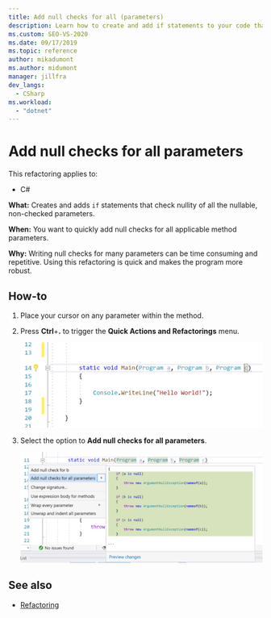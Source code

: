 ```yaml
--- 
title: Add null checks for all (parameters) 
description: Learn how to create and add if statements to your code that check nullity of all the nullable, non-checked parameters.
ms.custom: SEO-VS-2020
ms.date: 09/17/2019 
ms.topic: reference 
author: mikadumont
ms.author: midumont
manager: jillfra 
dev_langs: 
  - CSharp 
ms.workload:  
  - "dotnet" 
--- 
```

# Add null checks for all parameters 

This refactoring applies to: 

- C# 

**What:** Creates and adds `if` statements that check nullity of all the nullable, non-checked parameters. 

**When:** You want to quickly add null checks for all applicable method parameters.

**Why:** Writing null checks for many parameters can be time consuming and repetitive. Using this refactoring is quick and makes the program more robust.  

## How-to 

1. Place your cursor on any parameter within the method.

2. Press **Ctrl**+**.** to trigger the **Quick Actions and Refactorings** menu.

   ![Quick actions and refactorings](media/add-null-checks-for-all-parameters.png)
   
3. Select the option to **Add null checks for all parameters**.

   ![Add null checks for all](media/add-null-checks-for-all.png) 

## See also 

- [Refactoring](../refactoring-in-visual-studio.md)
